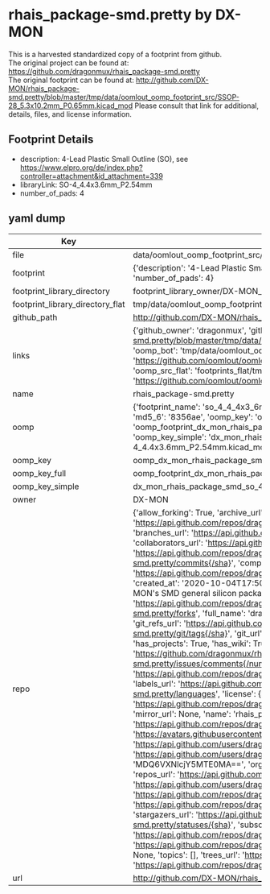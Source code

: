 # rhais_package-smd.pretty by DX-MON  
This is a harvested standardized copy of a footprint from github.  
The original project can be found at:  
https://github.com/dragonmux/rhais_package-smd.pretty  
The original footprint can be found at:
http://github.com/DX-MON/rhais_package-smd.pretty/blob/master/tmp/data/oomlout_oomp_footprint_src/SSOP-28_5.3x10.2mm_P0.65mm.kicad_mod
Please consult that link for additional, details, files, and license information.  
## Footprint Details
* description: 4-Lead Plastic Small Outline (SO), see https://www.elpro.org/de/index.php?controller=attachment&id_attachment=339  
* libraryLink: SO-4_4.4x3.6mm_P2.54mm  
* number_of_pads: 4  
## yaml dump  
| Key | Value |  
| --- | --- |  
| file | data/oomlout_oomp_footprint_src/rhais_package-smd.pretty/SO-4_4.4x3.6mm_P2.54mm.kicad_mod |  
| footprint | {'description': '4-Lead Plastic Small Outline (SO), see https://www.elpro.org/de/index.php?controller=attachment&id_attachment=339', 'libraryLink': 'SO-4_4.4x3.6mm_P2.54mm', 'number_of_pads': 4} |  
| footprint_library_directory | footprint_library_owner/DX-MON_rhais_package-smd.pretty |  
| footprint_library_directory_flat | tmp/data/oomlout_oomp_footprint_src/footprints_flat/dx_mon_rhais_package_smd_so_4_4_4x3_6mm_p2_54mm/working |  
| github_path | http://github.com/DX-MON/rhais_package-smd.pretty/blob/master/tmp/data/oomlout_oomp_footprint_src/SO-4_4.4x3.6mm_P2.54mm.kicad_mod |  
| links | {'github_owner': 'dragonmux', 'github_repo_name': 'rhais_package-smd.pretty', 'github_src': 'http://github.com/DX-MON/rhais_package-smd.pretty/blob/master/tmp/data/oomlout_oomp_footprint_src/SSOP-28_5.3x10.2mm_P0.65mm.kicad_mod', 'github_src_repo': 'https://github.com/dragonmux/rhais_package-smd.pretty', 'oomp_bot': 'tmp/data/oomlout_oomp_footprint_src/footprints/dx_mon_rhais_package_smd_so_4_4_4x3_6mm_p2_54mm/working', 'oomp_bot_github': 'https://github.com/oomlout/oomlout_oomp_footprint_bot/tree/main/tmp/data/oomlout_oomp_footprint_src/footprints/dx_mon_rhais_package_smd_so_4_4_4x3_6mm_p2_54mm/working', 'oomp_src_flat': 'footprints_flat/tmp/data/oomlout_oomp_footprint_src/footprints_flat/dx_mon_rhais_package_smd_so_4_4_4x3_6mm_p2_54mm/working', 'oomp_src_flat_github': 'https://github.com/oomlout/oomlout_oomp_footprint_src/tree/main/tmp/data/oomlout_oomp_footprint_src/footprints_flat/dx_mon_rhais_package_smd_so_4_4_4x3_6mm_p2_54mm/working'} |  
| name | rhais_package-smd.pretty |  
| oomp | {'footprint_name': 'so_4_4_4x3_6mm_p2_54mm', 'library_name': 'rhais_package_smd', 'md5': '8356ae779ee53fe75b5c0f5c40e7e553', 'md5_10': '8356ae779e', 'md5_5': '8356a', 'md5_6': '8356ae', 'oomp_key': 'oomp_dx_mon_rhais_package_smd_so_4_4_4x3_6mm_p2_54mm', 'oomp_key_extra': 'oomp_footprint_dx_mon_rhais_package_smd_so_4_4_4x3_6mm_p2_54mm', 'oomp_key_full': 'oomp_footprint_dx_mon_rhais_package_smd_so_4_4_4x3_6mm_p2_54mm_8356ae', 'oomp_key_simple': 'dx_mon_rhais_package_smd_so_4_4_4x3_6mm_p2_54mm', 'original_filename': 'data/oomlout_oomp_footprint_src/rhais_package-smd.pretty/SO-4_4.4x3.6mm_P2.54mm.kicad_mod', 'owner_name': 'dragonmux'} |  
| oomp_key | oomp_dx_mon_rhais_package_smd_so_4_4_4x3_6mm_p2_54mm |  
| oomp_key_full | oomp_footprint_dx_mon_rhais_package_smd_so_4_4_4x3_6mm_p2_54mm |  
| oomp_key_simple | dx_mon_rhais_package_smd_so_4_4_4x3_6mm_p2_54mm |  
| owner | DX-MON |  
| repo | {'allow_forking': True, 'archive_url': 'https://api.github.com/repos/dragonmux/rhais_package-smd.pretty/{archive_format}{/ref}', 'archived': False, 'assignees_url': 'https://api.github.com/repos/dragonmux/rhais_package-smd.pretty/assignees{/user}', 'blobs_url': 'https://api.github.com/repos/dragonmux/rhais_package-smd.pretty/git/blobs{/sha}', 'branches_url': 'https://api.github.com/repos/dragonmux/rhais_package-smd.pretty/branches{/branch}', 'clone_url': 'https://github.com/dragonmux/rhais_package-smd.pretty.git', 'collaborators_url': 'https://api.github.com/repos/dragonmux/rhais_package-smd.pretty/collaborators{/collaborator}', 'comments_url': 'https://api.github.com/repos/dragonmux/rhais_package-smd.pretty/comments{/number}', 'commits_url': 'https://api.github.com/repos/dragonmux/rhais_package-smd.pretty/commits{/sha}', 'compare_url': 'https://api.github.com/repos/dragonmux/rhais_package-smd.pretty/compare/{base}...{head}', 'contents_url': 'https://api.github.com/repos/dragonmux/rhais_package-smd.pretty/contents/{+path}', 'contributors_url': 'https://api.github.com/repos/dragonmux/rhais_package-smd.pretty/contributors', 'created_at': '2020-10-04T17:50:52Z', 'default_branch': 'main', 'deployments_url': 'https://api.github.com/repos/dragonmux/rhais_package-smd.pretty/deployments', 'description': "DX-MON's SMD general silicon package footprints KiCad library", 'disabled': False, 'downloads_url': 'https://api.github.com/repos/dragonmux/rhais_package-smd.pretty/downloads', 'events_url': 'https://api.github.com/repos/dragonmux/rhais_package-smd.pretty/events', 'fork': False, 'forks': 0, 'forks_count': 0, 'forks_url': 'https://api.github.com/repos/dragonmux/rhais_package-smd.pretty/forks', 'full_name': 'dragonmux/rhais_package-smd.pretty', 'git_commits_url': 'https://api.github.com/repos/dragonmux/rhais_package-smd.pretty/git/commits{/sha}', 'git_refs_url': 'https://api.github.com/repos/dragonmux/rhais_package-smd.pretty/git/refs{/sha}', 'git_tags_url': 'https://api.github.com/repos/dragonmux/rhais_package-smd.pretty/git/tags{/sha}', 'git_url': 'git://github.com/dragonmux/rhais_package-smd.pretty.git', 'has_discussions': False, 'has_downloads': True, 'has_issues': True, 'has_pages': False, 'has_projects': True, 'has_wiki': True, 'homepage': '', 'hooks_url': 'https://api.github.com/repos/dragonmux/rhais_package-smd.pretty/hooks', 'html_url': 'https://github.com/dragonmux/rhais_package-smd.pretty', 'id': 301190910, 'is_template': False, 'issue_comment_url': 'https://api.github.com/repos/dragonmux/rhais_package-smd.pretty/issues/comments{/number}', 'issue_events_url': 'https://api.github.com/repos/dragonmux/rhais_package-smd.pretty/issues/events{/number}', 'issues_url': 'https://api.github.com/repos/dragonmux/rhais_package-smd.pretty/issues{/number}', 'keys_url': 'https://api.github.com/repos/dragonmux/rhais_package-smd.pretty/keys{/key_id}', 'labels_url': 'https://api.github.com/repos/dragonmux/rhais_package-smd.pretty/labels{/name}', 'language': None, 'languages_url': 'https://api.github.com/repos/dragonmux/rhais_package-smd.pretty/languages', 'license': {'key': 'other', 'name': 'Other', 'node_id': 'MDc6TGljZW5zZTA=', 'spdx_id': 'NOASSERTION', 'url': None}, 'merges_url': 'https://api.github.com/repos/dragonmux/rhais_package-smd.pretty/merges', 'milestones_url': 'https://api.github.com/repos/dragonmux/rhais_package-smd.pretty/milestones{/number}', 'mirror_url': None, 'name': 'rhais_package-smd.pretty', 'network_count': 0, 'node_id': 'MDEwOlJlcG9zaXRvcnkzMDExOTA5MTA=', 'notifications_url': 'https://api.github.com/repos/dragonmux/rhais_package-smd.pretty/notifications{?since,all,participating}', 'open_issues': 0, 'open_issues_count': 0, 'owner': {'avatar_url': 'https://avatars.githubusercontent.com/u/691140?v=4', 'events_url': 'https://api.github.com/users/dragonmux/events{/privacy}', 'followers_url': 'https://api.github.com/users/dragonmux/followers', 'following_url': 'https://api.github.com/users/dragonmux/following{/other_user}', 'gists_url': 'https://api.github.com/users/dragonmux/gists{/gist_id}', 'gravatar_id': '', 'html_url': 'https://github.com/dragonmux', 'id': 691140, 'login': 'dragonmux', 'node_id': 'MDQ6VXNlcjY5MTE0MA==', 'organizations_url': 'https://api.github.com/users/dragonmux/orgs', 'received_events_url': 'https://api.github.com/users/dragonmux/received_events', 'repos_url': 'https://api.github.com/users/dragonmux/repos', 'site_admin': False, 'starred_url': 'https://api.github.com/users/dragonmux/starred{/owner}{/repo}', 'subscriptions_url': 'https://api.github.com/users/dragonmux/subscriptions', 'type': 'User', 'url': 'https://api.github.com/users/dragonmux'}, 'private': False, 'pulls_url': 'https://api.github.com/repos/dragonmux/rhais_package-smd.pretty/pulls{/number}', 'pushed_at': '2022-02-24T14:58:36Z', 'releases_url': 'https://api.github.com/repos/dragonmux/rhais_package-smd.pretty/releases{/id}', 'size': 23, 'ssh_url': 'git@github.com:dragonmux/rhais_package-smd.pretty.git', 'stargazers_count': 0, 'stargazers_url': 'https://api.github.com/repos/dragonmux/rhais_package-smd.pretty/stargazers', 'statuses_url': 'https://api.github.com/repos/dragonmux/rhais_package-smd.pretty/statuses/{sha}', 'subscribers_count': 1, 'subscribers_url': 'https://api.github.com/repos/dragonmux/rhais_package-smd.pretty/subscribers', 'subscription_url': 'https://api.github.com/repos/dragonmux/rhais_package-smd.pretty/subscription', 'svn_url': 'https://github.com/dragonmux/rhais_package-smd.pretty', 'tags_url': 'https://api.github.com/repos/dragonmux/rhais_package-smd.pretty/tags', 'teams_url': 'https://api.github.com/repos/dragonmux/rhais_package-smd.pretty/teams', 'temp_clone_token': None, 'topics': [], 'trees_url': 'https://api.github.com/repos/dragonmux/rhais_package-smd.pretty/git/trees{/sha}', 'updated_at': '2022-02-24T04:16:25Z', 'url': 'https://api.github.com/repos/dragonmux/rhais_package-smd.pretty', 'visibility': 'public', 'watchers': 0, 'watchers_count': 0, 'web_commit_signoff_required': False} |  
| url | http://github.com/DX-MON/rhais_package-smd.pretty |  

